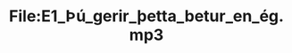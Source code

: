 ---
title: File:E1_Þú_gerir_þetta_betur_en_ég.mp3
recording of: Þú gerir þetta betur en ég.
reading speed: slow
speaker: E
license: CC0
---